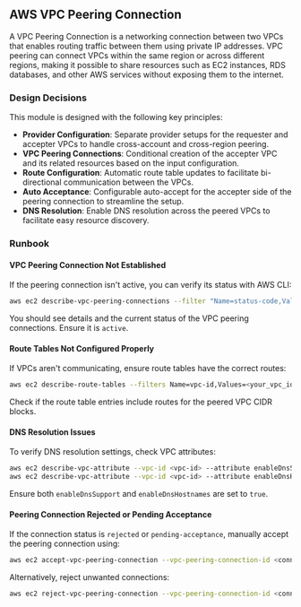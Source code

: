 ## AWS VPC Peering Connection

A VPC Peering Connection is a networking connection between two VPCs that enables routing traffic between them using private IP addresses. VPC peering can connect VPCs within the same region or across different regions, making it possible to share resources such as EC2 instances, RDS databases, and other AWS services without exposing them to the internet.

### Design Decisions

This module is designed with the following key principles:

- **Provider Configuration**: Separate provider setups for the requester and accepter VPCs to handle cross-account and cross-region peering.
- **VPC Peering Connections**: Conditional creation of the accepter VPC and its related resources based on the input configuration.
- **Route Configuration**: Automatic route table updates to facilitate bi-directional communication between the VPCs.
- **Auto Acceptance**: Configurable auto-accept for the accepter side of the peering connection to streamline the setup.
- **DNS Resolution**: Enable DNS resolution across the peered VPCs to facilitate easy resource discovery.

### Runbook

#### VPC Peering Connection Not Established

If the peering connection isn't active, you can verify its status with AWS CLI:

```sh
aws ec2 describe-vpc-peering-connections --filter "Name=status-code,Values=pending-acceptance,active" 
```

You should see details and the current status of the VPC peering connections. Ensure it is `active`.

#### Route Tables Not Configured Properly

If VPCs aren't communicating, ensure route tables have the correct routes:

```sh
aws ec2 describe-route-tables --filters Name=vpc-id,Values=<your_vpc_id>
```

Check if the route table entries include routes for the peered VPC CIDR blocks.

#### DNS Resolution Issues

To verify DNS resolution settings, check VPC attributes:

```sh
aws ec2 describe-vpc-attribute --vpc-id <vpc-id> --attribute enableDnsSupport
aws ec2 describe-vpc-attribute --vpc-id <vpc-id> --attribute enableDnsHostnames
```

Ensure both `enableDnsSupport` and `enableDnsHostnames` are set to `true`.

#### Peering Connection Rejected or Pending Acceptance

If the connection status is `rejected` or `pending-acceptance`, manually accept the peering connection using:

```sh
aws ec2 accept-vpc-peering-connection --vpc-peering-connection-id <connection-id>
```

Alternatively, reject unwanted connections:

```sh
aws ec2 reject-vpc-peering-connection --vpc-peering-connection-id <connection-id>
```

